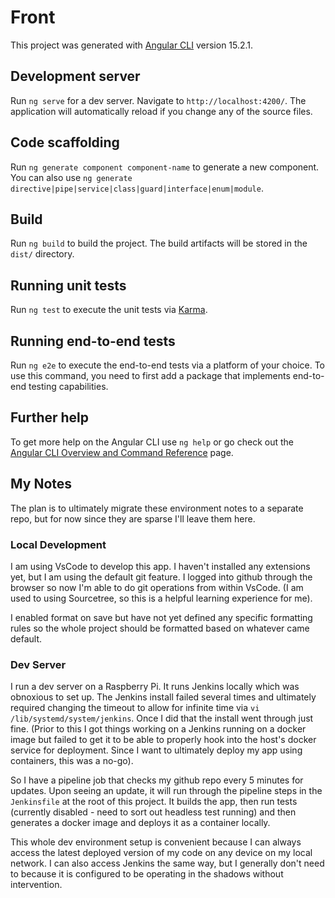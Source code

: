 # Front

This project was generated with [Angular CLI](https://github.com/angular/angular-cli) version 15.2.1.

## Development server

Run `ng serve` for a dev server. Navigate to `http://localhost:4200/`. The application will automatically reload if you change any of the source files.

## Code scaffolding

Run `ng generate component component-name` to generate a new component. You can also use `ng generate directive|pipe|service|class|guard|interface|enum|module`.

## Build

Run `ng build` to build the project. The build artifacts will be stored in the `dist/` directory.

## Running unit tests

Run `ng test` to execute the unit tests via [Karma](https://karma-runner.github.io).

## Running end-to-end tests

Run `ng e2e` to execute the end-to-end tests via a platform of your choice. To use this command, you need to first add a package that implements end-to-end testing capabilities.

## Further help

To get more help on the Angular CLI use `ng help` or go check out the [Angular CLI Overview and Command Reference](https://angular.io/cli) page.

## My Notes
The plan is to ultimately migrate these environment notes to a separate repo, but for now since they are sparse I'll leave them here.

### Local Development
I am using VsCode to develop this app. I haven't installed any extensions yet, but I am using the default git feature. I logged into github through the browser so now I'm able to do git operations from within VsCode. (I am used to using Sourcetree, so this is a helpful learning experience for me).

I enabled format on save but have not yet defined any specific formatting rules so the whole project should be formatted based on whatever came default.

### Dev Server
I run a dev server on a Raspberry Pi. It runs Jenkins locally which was obnoxious to set up. The Jenkins install failed several times and ultimately required changing the timeout to allow for infinite time via `vi /lib/systemd/system/jenkins`. Once I did that the install went through just fine. (Prior to this I got things working on a Jenkins running on a docker image but failed to get it to be able to properly hook into the host's docker service for deployment. Since I want to ultimately deploy my app using containers, this was a no-go).

So I have a pipeline job that checks my github repo every 5 minutes for updates. Upon seeing an update, it will run through the pipeline steps in the `Jenkinsfile` at the root of this project. It builds the app, then run tests (currently disabled - need to sort out headless test running) and then generates a docker image and deploys it as a container locally.

This whole dev environment setup is convenient because I can always access the latest deployed version of my code on any device on my local network. I can also access Jenkins the same way, but I generally don't need to because it is configured to be operating in the shadows without intervention.